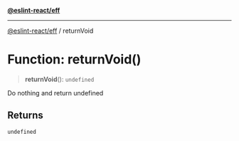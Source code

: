 [**@eslint-react/eff**](../README.md)

***

[@eslint-react/eff](../README.md) / returnVoid

# Function: returnVoid()

> **returnVoid**(): `undefined`

Do nothing and return undefined

## Returns

`undefined`
